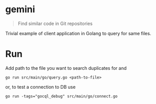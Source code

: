 # gemini
> Find similar code in Git repositories

Trivial example of client application in Golang to query for same files.


# Run
Add path to the file you want to search duplicates for and

```
go run src/main/go/query.go <path-to-file>
```

or, to test a connection to DB use

```
go run -tags="gocql_debug" src/main/go/connect.go
```
